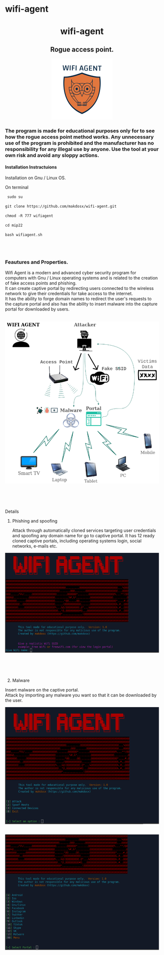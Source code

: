 # wifi-agent

 <h1 align="center"> wifi-agent </h1>
 
 <h2 align="center"> Rogue access point. </h2> 

<p align="center">
<img src="logo/logo.png">  </br>
</p>


<h3>

The program is made for educational purposes only for to see how the rogue access point method works.
Any unnecessary use of the program is prohibited and the manufacturer has no responsibility for any illegal use by anyone.
Use the tool at your own risk and avoid any sloppy actions.

 </h3>
 
<p>
  
<h4> Installation Instractuions </h4>

Installation on Gnu / Linux OS. </br>

On terminal </br>

```diff
 sudo su 
```

```diff
git clone https://github.com/makdosx/wifi-agent.git 
```
```diff
chmod -R 777 wifiagent 
```

```diff
cd mip22
```

```diff
bash wifiagent.sh
```

</br> </br>

</p>



<h3>
Feautures and Properties.
</h3>

<p>
Wifi Agent is a modern and advanced cyber security program for computers with Gnu / Linux operating systems and is related to the creation of fake access points and phishing. </br>
It can create captive portal by redirecting users connected to the wireless network to give their credentials for take access to the internet. </br>
It has the ability to forge domain names to redirect the user's requests to the capture portal and also has the ability to insert malware into the capture portal for downloaded by users.
</p>

  </br>

 <img src="sc/diagram.png">
 
<br/> <br/> <br/> 

<p>
 
Details

 
1) Phishing and spoofing 

   Attack through automatically cloned services targeting user credentials <br/> 
   and spoofing any domain name for go to captive portal.
  It has 12 ready cloned captive portals, including operating systems login, social networks, e-mails etc. </br>
 
<img src="sc/sc1.png">


<br/> <br/> <br/> 

 
2) Malware 

  Insert malware on the captive portal. <br/>
  Attack by importing any malware you want so that it can be downloaded by the user.
 
<img src="sc/sc2.png"> </br> </br>

<img src="sc/sc3.png">
 

</p>
